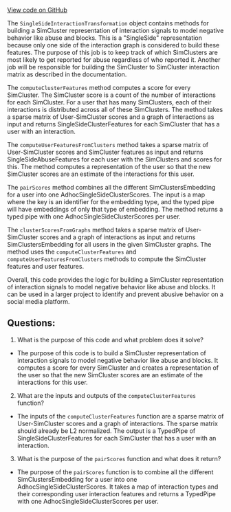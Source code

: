 [View code on GitHub](https://github.com/misbahsy/the-algorithm/src/scala/com/twitter/simclusters_v2/scalding/embedding/abuse/SingleSideInteractionTransformation.scala)

The `SingleSideInteractionTransformation` object contains methods for building a SimCluster representation of interaction signals to model negative behavior like abuse and blocks. This is a "SingleSide" representation because only one side of the interaction graph is considered to build these features. The purpose of this job is to keep track of which SimClusters are most likely to get reported for abuse regardless of who reported it. Another job will be responsible for building the SimCluster to SimCluster interaction matrix as described in the documentation.

The `computeClusterFeatures` method computes a score for every SimCluster. The SimCluster score is a count of the number of interactions for each SimCluster. For a user that has many SimClusters, each of their interactions is distributed across all of these SimClusters. The method takes a sparse matrix of User-SimCluster scores and a graph of interactions as input and returns SingleSideClusterFeatures for each SimCluster that has a user with an interaction.

The `computeUserFeaturesFromClusters` method takes a sparse matrix of User-SimCluster scores and SimCluster features as input and returns SingleSideAbuseFeatures for each user with the SimClusters and scores for this. The method computes a representation of the user so that the new SimCluster scores are an estimate of the interactions for this user.

The `pairScores` method combines all the different SimClustersEmbedding for a user into one AdhocSingleSideClusterScores. The input is a map where the key is an identifier for the embedding type, and the typed pipe will have embeddings of only that type of embedding. The method returns a typed pipe with one AdhocSingleSideClusterScores per user.

The `clusterScoresFromGraphs` method takes a sparse matrix of User-SimCluster scores and a graph of interactions as input and returns SimClustersEmbedding for all users in the given SimCluster graphs. The method uses the `computeClusterFeatures` and `computeUserFeaturesFromClusters` methods to compute the SimCluster features and user features.

Overall, this code provides the logic for building a SimCluster representation of interaction signals to model negative behavior like abuse and blocks. It can be used in a larger project to identify and prevent abusive behavior on a social media platform.
## Questions: 
 1. What is the purpose of this code and what problem does it solve?
- The purpose of this code is to build a SimCluster representation of interaction signals to model negative behavior like abuse and blocks. It computes a score for every SimCluster and creates a representation of the user so that the new SimCluster scores are an estimate of the interactions for this user.

2. What are the inputs and outputs of the `computeClusterFeatures` function?
- The inputs of the `computeClusterFeatures` function are a sparse matrix of User-SimCluster scores and a graph of interactions. The sparse matrix should already be L2 normalized. The output is a TypedPipe of SingleSideClusterFeatures for each SimCluster that has a user with an interaction.

3. What is the purpose of the `pairScores` function and what does it return?
- The purpose of the `pairScores` function is to combine all the different SimClustersEmbedding for a user into one AdhocSingleSideClusterScores. It takes a map of interaction types and their corresponding user interaction features and returns a TypedPipe with one AdhocSingleSideClusterScores per user.